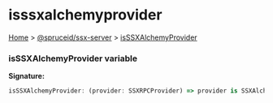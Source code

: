# isssxalchemyprovider

[Home](https://github.com/spruceid/ssx/blob/main/documentation/reference/ssx-server/index.md) > [@spruceid/ssx-server](./) > [isSSXAlchemyProvider](ssx-server.isssxalchemyprovider.md)

### isSSXAlchemyProvider variable

**Signature:**

```typescript
isSSXAlchemyProvider: (provider: SSXRPCProvider) => provider is SSXAlchemyProvider
```

